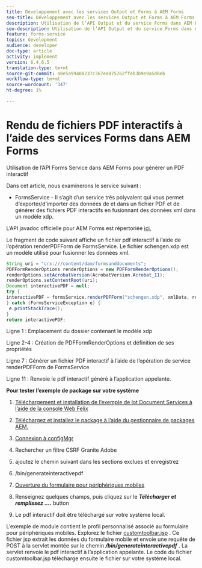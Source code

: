 ```yaml
---
title: Développement avec les services Output et Forms à AEM Forms
seo-title: Développement avec les services Output et Forms à AEM Forms
description: Utilisation de l’API Output et du service Forms dans AEM Forms
seo-description: Utilisation de l’API Output et du service Forms dans AEM Forms
feature: forms-service
topics: development
audience: developer
doc-type: article
activity: implement
version: 6.4,6.5
translation-type: tm+mt
source-git-commit: a0e5a99408237c367ea075762ffeb3b9e9a5d8eb
workflow-type: tm+mt
source-wordcount: '347'
ht-degree: 1%

---
```



# Rendu de fichiers PDF interactifs à l’aide des services Forms dans AEM Forms

Utilisation de l’API Forms Service dans AEM Forms pour générer un PDF interactif

Dans cet article, nous examinerons le service suivant :

* FormsService - Il s’agit d’un service très polyvalent qui vous permet d’exporter/d’importer des données de et dans un fichier PDF et de générer des fichiers PDF interactifs en fusionnant des données xml dans un modèle xdp.

L’API javadoc officielle pour AEM Forms est répertoriée [ici.](https://helpx.adobe.com/aem-forms/6/javadocs/com/adobe/fd/output/api/package-summary.html)

Le fragment de code suivant affiche un fichier pdf interactif à l’aide de l’opération renderPDFForm de FormsService. Le fichier schengen.xdp est un modèle utilisé pour fusionner les données xml.

```java
String uri = "crx:///content/dam/formsanddocuments";
PDFFormRenderOptions renderOptions = new PDFFormRenderOptions();
renderOptions.setAcrobatVersion(AcrobatVersion.Acrobat_11);
renderOptions.setContentRoot(uri);
Document interactivePDF = null;
try {
interactivePDF = formsService.renderPDFForm("schengen.xdp", xmlData, renderOptions);
} catch (FormsServiceException e) {
 e.printStackTrace();
}
return interactivePDF;
```

Ligne 1 : Emplacement du dossier contenant le modèle xdp

Ligne 2-4 : Création de PDFFormRenderOptions et définition de ses propriétés

Ligne 7 : Générer un fichier PDF interactif à l’aide de l’opération de service renderPDFForm de FormsService

Ligne 11 : Renvoie le pdf interactif généré à l’application appelante.

**Pour tester l’exemple de package sur votre système**
1. [Téléchargement et installation de l’exemple de lot Document Services à l’aide de la console Web Felix](/help/forms/assets/common-osgi-bundles/AEMFormsDocumentServices.core-1.0-SNAPSHOT.jar)
1. [Téléchargez et installez le package à l’aide du gestionnaire de packages AEM.](assets/downloadinteractivepdffrommobileform.zip)



1. [Connexion à configMgr](http://localhost:4502/system/console/configMgr)
1. Rechercher un filtre CSRF Granite Adobe
1. ajoutez le chemin suivant dans les sections exclues et enregistrez
1. /bin/generateinteractivepdf
1. [Ouverture du formulaire pour périphériques mobiles](http://localhost:4502/content/dam/formsanddocuments/schengen.xdp/jcr:content)
1. Renseignez quelques champs, puis cliquez sur le ***Télécharger et remplissez ....*** button
1. Le pdf interactif doit être téléchargé sur votre système local.


L’exemple de module contient le profil personnalisé associé au formulaire pour périphériques mobiles. Explorez le fichier [customtoolbar.jsp](http://localhost:4502/apps/AEMFormsDemoListings/customprofiles/addImageToMobileForm/demo/customtoolbar.jsp) . Ce fichier jsp extrait les données du formulaire mobile et envoie une requête de POST à la servlet montée sur le chemin ***/bin/generateinteractivepdf*** . La servlet renvoie le pdf interactif à l’application appelante. Le code du fichier customtoolbar.jsp télécharge ensuite le fichier sur votre système local.


